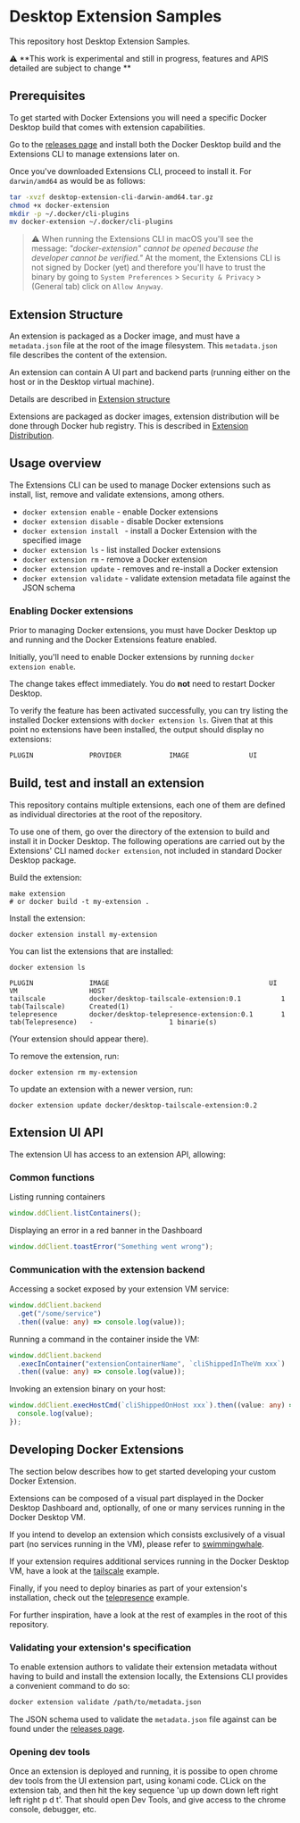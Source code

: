 # Desktop Extension Samples

This repository host Desktop Extension Samples.

:warning: **This work is experimental and still in progress, features and APIS detailed are subject to change **

## Prerequisites

To get started with Docker Extensions you will need a specific Docker Desktop build that comes with extension capabilities.

Go to the [releases page](https://github.com/docker/desktop-extension-samples/releases/latest) and install both the Docker Desktop build and the Extensions CLI to manage extensions later on.

Once you've downloaded Extensions CLI, proceed to install it. For `darwin/amd64` as would be as follows:

```bash
tar -xvzf desktop-extension-cli-darwin-amd64.tar.gz
chmod +x docker-extension
mkdir -p ~/.docker/cli-plugins
mv docker-extension ~/.docker/cli-plugins
```

> :warning: When running the Extensions CLI in macOS you'll see the message: _"docker-extension" cannot be opened because the developer cannot be verified."_ At the moment, the Extensions CLI is not signed by Docker (yet) and therefore you'll have to trust the binary by going to `System Preferences` > `Security & Privacy` > (General tab) click on `Allow Anyway`.

## Extension Structure

An extension is packaged as a Docker image, and must have a `metadata.json` file at the root of the image filesystem.
This `metadata.json` file describes the content of the extension.

An extension can contain A UI part and backend parts (running either on the host or in the Desktop virtual machine).

Details are described in [Extension structure](docs/METADATA.md)

Extensions are packaged as docker images, extension distribution will be done through Docker hub registry. This is described in [Extension Distribution](docs/DISTRIBUTION.md).

## Usage overview

The Extensions CLI can be used to manage Docker extensions such as install, list, remove and validate extensions, among others.

- `docker extension enable` - enable Docker extensions
- `docker extension disable` - disable Docker extensions
- `docker extension install ` - install a Docker Extension with the specified image
- `docker extension ls` - list installed Docker extensions
- `docker extension rm` - remove a Docker extension
- `docker extension update` - removes and re-install a Docker extension
- `docker extension validate` - validate extension metadata file against the JSON schema

### Enabling Docker extensions

Prior to managing Docker extensions, you must have Docker Desktop up and running and the Docker Extensions feature enabled.

Initially, you'll need to enable Docker extensions by running `docker extension enable`.

The change takes effect immediately. You do **not** need to restart Docker Desktop.

To verify the feature has been activated successfully, you can try listing the installed Docker extensions with `docker extension ls`. Given that at this point no extensions have been installed, the output should display no extensions:

```bash
PLUGIN              PROVIDER            IMAGE               UI                  VM                  HOST
```

## Build, test and install an extension

This repository contains multiple extensions, each one of them are defined as individual directories at the root of the repository.

To use one of them, go over the directory of the extension to build and install it in Docker Desktop. The following operations are carried out by the Extensions' CLI named `docker extension`, not included in standard Docker Desktop package.

Build the extension:

```cli
make extension
# or docker build -t my-extension .
```

Install the extension:

```cli
docker extension install my-extension
```

You can list the extensions that are installed:

```cli
docker extension ls

PLUGIN              IMAGE                                        UI                    VM                  HOST
tailscale           docker/desktop-tailscale-extension:0.1          1 tab(Tailscale)      Created(1)          -
telepresence        docker/desktop-telepresence-extension:0.1       1 tab(Telepresence)   -                   1 binarie(s)
```

(Your extension should appear there).

To remove the extension, run:

```cli
docker extension rm my-extension
```

To update an extension with a newer version, run:

```cli
docker extension update docker/desktop-tailscale-extension:0.2
```

## Extension UI API

The extension UI has access to an extension API, allowing:

### Common functions

Listing running containers

```typescript
window.ddClient.listContainers();
```

Displaying an error in a red banner in the Dashboard

```typescript
window.ddClient.toastError("Something went wrong");
```

### Communication with the extension backend

Accessing a socket exposed by your extension VM service:

```typescript
window.ddClient.backend
  .get("/some/service")
  .then((value: any) => console.log(value));
```

Running a command in the container inside the VM:

```typescript
window.ddClient.backend
  .execInContainer("extensionContainerName", `cliShippedInTheVm xxx`)
  .then((value: any) => console.log(value));
```

Invoking an extension binary on your host:

```typescript
window.ddClient.execHostCmd(`cliShippedOnHost xxx`).then((value: any) => {
  console.log(value);
});
```

## Developing Docker Extensions

The section below describes how to get started developing your custom Docker Extension.

Extensions can be composed of a visual part displayed in the Docker Desktop Dashboard and, optionally, of one or many services running in the Docker Desktop VM.

If you intend to develop an extension which consists exclusively of a visual part (no services running in the VM), please refer to [swimmingwhale](swimmingwhale).

If your extension requires additional services running in the Docker Desktop VM, have a look at the [tailscale](tailscale) example.

Finally, if you need to deploy binaries as part of your extension's installation, check out the [telepresence](telepresence) example.

For further inspiration, have a look at the rest of examples in the root of this repository.

### Validating your extension's specification

To enable extension authors to validate their extension metadata without having to build and install the extension locally, the Extensions CLI provides a convenient command to do so:

```bash
docker extension validate /path/to/metadata.json
```

The JSON schema used to validate the `metadata.json` file against can be found under the [releases page](https://github.com/docker/desktop-extension-samples/releases/latest).

### Opening dev tools

Once an extension is deployed and running, it is possibe to open chrome dev tools from the UI extension part, using konami code. CLick on the extension tab, and then hit the key sequence 'up up down down left right left right p d t'. That should open Dev Tools, and give access to the chrome console, debugger, etc.
